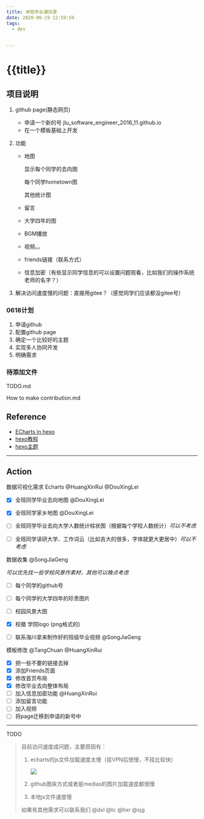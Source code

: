 ```yaml
---
title: 卓班毕业通讯录
date: 2020-06-19 12:59:59
tags:
  - dev
  

---
```

# {{title}}



## 项目说明

1. github page(静态网页)

   - 申请一个新的号 jlu_software_engineer_2016_11.github.io
   - 在一个模板基础上开发

2. 功能

   - 地图

     显示每个同学的去向图

     每个同学hometown图

     其他统计图

   - 留言

   - 大学四年的图

   - BGM播放

   - 视频。。

   - friends链接（联系方式）

   - 信息加密（有些显示同学信息的可以设置问题观看，比如我们的操作系统老师的名字？）

3. 解决访问速度慢的问题：直接用gitee？（感觉同学们应该都没gitee号）



### 0618计划

1. 申请github
2. 配置github page
3. 确定一个比较好的主题
4. 实现多人协同开发
5. 明确需求

### 待添加文件

TODO.md

How to make contribution.md




## Reference

- [ECharts in hexo](http://fuxuemingzhu.cn/2017/08/10/echarts-hexo/)
- [hexo教程](https://zhuanlan.zhihu.com/p/35668237)
- [hexo主题](https://hexo.io/themes/)



---

## Action

数据可视化需求 Echarts @HuangXinRui @DouXingLei

- [x] 全班同学毕业去向地图 @DouXingLei
- [x] 全班同学家乡地图 @DouXingLei
- [ ] 全班同学毕业去向大学人数统计柱状图（根据每个学校人数统计）*可以不考虑*
- [ ] 全班同学读研大学、工作词云（比如吉大的很多，字体就更大更居中）*可以不考虑*



数据收集 @SongJiaGeng

*可以优先找一些学校风景作素材，其他可以晚点考虑*

- [ ] 每个同学的github号
- [ ] 每个同学的大学四年的珍贵图片
- [ ] 校园风景大图
- [x] 校徽 学院logo  (png格式的) 
- [ ] 联系海川拿来制作好的班级毕业视频 @SongJiaGeng



模板修改 @TangChuan @HuangXinRui

- [x] 把一些不要的链接去掉
- [x] 添加Friends页面
- [x] 修改首页布局
- [x] 修改毕业去向整体布局
- [ ] 加入信息加密功能 @HuangXinRui
- [ ] 添加留言功能
- [ ] 加入视频
- [ ] 将page迁移到申请的新号中

---

TODO

> 目前访问速度成问题，主要原因有：
>
> 1. echarts的js文件加载速度太慢（挂VPN后很慢，不挂比较快）
>
>    ![](https://cdn.jsdelivr.net/gh/JLUtangchuan/picBed@dev/img/20200626172534.png)
>
> 2. github图床方式或者是medias的图片加载速度都很慢
>
> 3. 本地js文件速度慢
>
> 如果有其他需求可以联系我们 @dxl @tc @hxr @sjg

